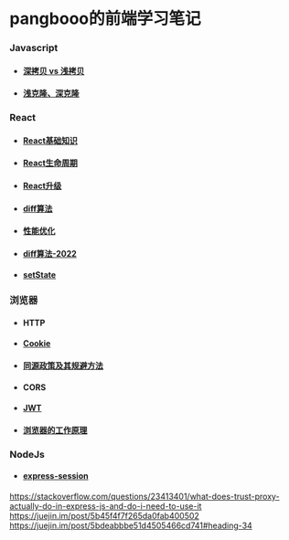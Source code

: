 # pangbooo的前端学习笔记

### Javascript
* #### [深拷贝 vs 浅拷贝](https://juejin.im/post/59ac1c4ef265da248e75892b)
* #### [浅克隆、深克隆](https://github.com/pangbooo/note/blob/master/Javascript/clone.md)

### React
* #### [React基础知识](https://github.com/pangbooo/note/blob/master/React/React基础知识.md)
* #### [React生命周期](https://github.com/pangbooo/note/blob/master/React/React生命周期.md)
* #### [React升级](https://github.com/pangbooo/note/blob/master/React/React升级.md)
* #### [diff算法](https://github.com/pangbooo/note/blob/master/React/diff算法.md)
* #### [性能优化](https://github.com/pangbooo/note/blob/master/React/React性能优化.md)
* #### [diff算法-2022](https://github.com/pangbooo/note/blob/master/React/2022/diff算法.md)
* #### [setState](https://github.com/pangbooo/note/blob/master/React/2022/setState.md)

### 浏览器
* #### HTTP
* #### [Cookie](https://github.com/pangbooo/note/blob/master/Brower/Cookie.md)
* #### [同源政策及其规避方法](https://github.com/pangbooo/note/blob/master/Brower/CrossOrigin.md)
* #### CORS
* #### [JWT](https://github.com/pangbooo/note/blob/master/Brower/JWT.md)
* #### [浏览器的工作原理](https://github.com/pangbooo/note/blob/master/Brower/浏览器的工作原理.md)

### NodeJs
* #### [express-session](https://github.com/pangbooo/note/blob/master/NodeJs/express-session.md)

https://stackoverflow.com/questions/23413401/what-does-trust-proxy-actually-do-in-express-js-and-do-i-need-to-use-it
https://juejin.im/post/5b45f4f7f265da0fab400502
https://juejin.im/post/5bdeabbbe51d4505466cd741#heading-34
